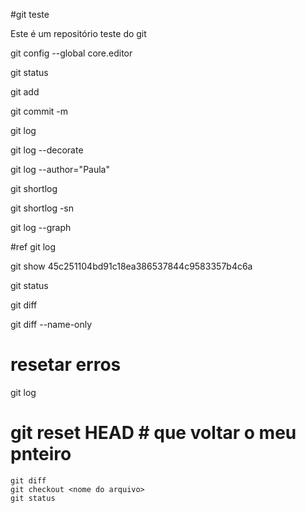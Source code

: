 #git teste

Este é um repositório teste do git

git config --global core.editor

git status

git add

git commit -m

git log

git log --decorate

git log --author="Paula"

git shortlog

git shortlog -sn

git log --graph

#ref
git log  

git show 45c251104bd91c18ea386537844c9583357b4c6a

git status

git diff

git diff --name-only

# resetar erros
git log


# git reset HEAD # que voltar o meu pnteiro
	git diff
	git checkout <nome do arquivo>
	git status


